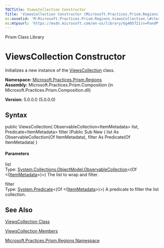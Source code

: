```yaml
---
TOCTitle: ViewsCollection Constructor
Title: 'ViewsCollection Constructor (Microsoft.Practices.Prism.Regions)'
ms:assetid: 'M:Microsoft.Practices.Prism.Regions.ViewsCollection.\#ctor(System.Collections.ObjectModel.ObservableCollection{Microsoft.Practices.Prism.Regions.ItemMetadata},System.Predicate{Microsoft.Practices.Prism.Regions.ItemMetadata})'
ms:mtpsurl: 'https://msdn.microsoft.com/en-us/library/Gg405721(v=PandP.50)'
---
```


Prism Class Library

ViewsCollection Constructor
===========================

Initializes a new instance of the [ViewsCollection](https://msdn.microsoft.com/t:microsoft.practices.prism.regions.viewscollection) class.

**Namespace:** [Microsoft.Practices.Prism.Regions](https://msdn.microsoft.com/n:microsoft.practices.prism.regions)
**Assembly:** Microsoft.Practices.Prism.Composition (in Microsoft.Practices.Prism.Composition.dll)

**Version:** 5.0.0.0 (5.0.0.0)

## Syntax


<span id="syntaxToggle"></span>public ViewsCollection( ObservableCollection&lt;ItemMetadata&gt; list, Predicate&lt;ItemMetadata&gt; filter )Public Sub New ( list As ObservableCollection(Of ItemMetadata), filter As Predicate(Of ItemMetadata) )
#### Parameters

list  
Type: [System.Collections.ObjectModel.ObservableCollection](http://msdn2.microsoft.com/en-us/library/ms668604)&lt;(Of &lt;([ItemMetadata](https://msdn.microsoft.com/t:microsoft.practices.prism.regions.itemmetadata)&gt;)&gt;)
The list to wrap and filter.

filter  
Type: [System.Predicate](http://msdn2.microsoft.com/en-us/library/bfcke1bz)&lt;(Of &lt;([ItemMetadata](https://msdn.microsoft.com/t:microsoft.practices.prism.regions.itemmetadata)&gt;)&gt;)
A predicate to filter the list collection.

See Also
--------


[ViewsCollection Class](https://msdn.microsoft.com/t:microsoft.practices.prism.regions.viewscollection)

[ViewsCollection Members](https://msdn.microsoft.com/allmembers.t:microsoft.practices.prism.regions.viewscollection)

[Microsoft.Practices.Prism.Regions Namespace](https://msdn.microsoft.com/n:microsoft.practices.prism.regions)
